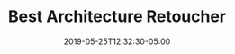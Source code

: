 ---
title: "Best Architecture Retoucher"
date: 2019-05-25T12:32:30-05:00
image: "img/mcarchretouch4.jpg"
---